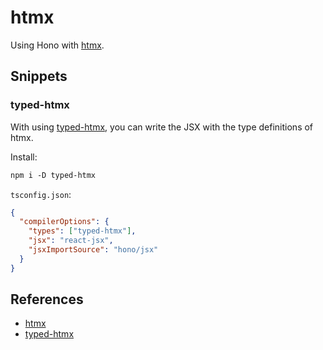 # htmx

Using Hono with [htmx](https://htmx.org/).

## Snippets

### typed-htmx

With using [typed-htmx](https://github.com/Desdaemon/typed-htmx), you can write the JSX with the type definitions of htmx.

Install:

```txt
npm i -D typed-htmx
```

`tsconfig.json`:

```json
{
  "compilerOptions": {
    "types": ["typed-htmx"],
    "jsx": "react-jsx",
    "jsxImportSource": "hono/jsx"
  }
}
```

## References

- [htmx](https://htmx.org/)
- [typed-htmx](https://github.com/Desdaemon/typed-htmx)
